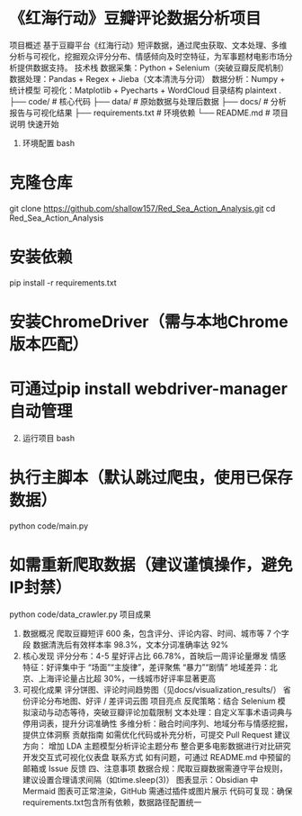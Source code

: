 # 《红海行动》豆瓣评论数据分析项目
项目概述
基于豆瓣平台《红海行动》短评数据，通过爬虫获取、文本处理、多维分析与可视化，挖掘观众评分分布、情感倾向及时空特征，为军事题材电影市场分析提供数据支持。
技术栈
数据采集：Python + Selenium（突破豆瓣反爬机制）
数据处理：Pandas + Regex + Jieba（文本清洗与分词）
数据分析：Numpy + 统计模型
可视化：Matplotlib + Pyecharts + WordCloud
目录结构
plaintext
.
├── code/              # 核心代码
├── data/              # 原始数据与处理后数据
├── docs/              # 分析报告与可视化结果
├── requirements.txt   # 环境依赖
└── README.md          # 项目说明
快速开始
1. 环境配置
bash
# 克隆仓库
git clone https://github.com/shallow157/Red_Sea_Action_Analysis.git
cd Red_Sea_Action_Analysis

# 安装依赖
pip install -r requirements.txt

# 安装ChromeDriver（需与本地Chrome版本匹配）
# 可通过pip install webdriver-manager自动管理
2. 运行项目
bash
# 执行主脚本（默认跳过爬虫，使用已保存数据）
python code/main.py

# 如需重新爬取数据（建议谨慎操作，避免IP封禁）
python code/data_crawler.py
项目成果
1. 数据概况
爬取豆瓣短评 600 条，包含评分、评论内容、时间、城市等 7 个字段
数据清洗后有效样本率 98.3%，文本分词准确率达 92%
2. 核心发现
评分分布：4-5 星好评占比 66.78%，首映后一周评论量爆发
情感特征：好评集中于 “场面”“主旋律”，差评聚焦 “暴力”“剧情”
地域差异：北京、上海评论量占比超 30%，一线城市好评率显著更高
3. 可视化成果
评分饼图、评论时间趋势图（见docs/visualization_results/）
省份评论分布地图、好评 / 差评词云图
项目亮点
反爬策略：结合 Selenium 模拟滚动与动态等待，突破豆瓣评论加载限制
文本处理：自定义军事术语词典与停用词表，提升分词准确性
多维分析：融合时间序列、地域分布与情感挖掘，提供立体洞察
贡献指南
如需优化代码或补充分析，可提交 Pull Request
建议方向：
增加 LDA 主题模型分析评论主题分布
整合更多电影数据进行对比研究
开发交互式可视化仪表盘
联系方式
如有问题，可通过 README.md 中预留的邮箱或 Issue 反馈
四、注意事项
数据合规：爬取豆瓣数据需遵守平台规则，建议设置合理请求间隔（如time.sleep(3)）
图表显示：Obsidian 中 Mermaid 图表可正常渲染，GitHub 需通过插件或图片展示
代码可复现：确保requirements.txt包含所有依赖，数据路径配置统一